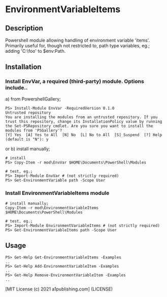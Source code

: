 # EnvironmentVariableItems

## Description
Powershell module allowing handling of environment variable 'items'.  Primarily useful for, though not restricted to, path type variables, eg.; adding 'C:\foo' to $env:Path.

## Installation

### Install EnvVar, a required (third-party) module. Options include..
a) from PowershellGallery;
```
PS> Install-Module EnvVar -RequiredVersion 0.1.0
Untrusted repository
You are installing the modules from an untrusted repository. If you trust this repository, change its InstallationPolicy value by running
the Set-PSRepository cmdlet. Are you sure you want to install the modules from 'PSGallery'?
[Y] Yes  [A] Yes to All  [N] No  [L] No to All  [S] Suspend  [?] Help (default is "N"): y

```

or b) install manually;
```
# install
PS> Copy-Item -r mod\EnvVar $HOME\Documents\PowerShell\Modules

# test, eg.;
PS> Import-Module EnvVar # (not strictly required)
PS> Get-EnvironmentVariable path -Scope User
```

### Install EnvironmentVariableItems module
```
# install manually;
Copy-Item -r mod\EnvironmentVariableItems $HOME\Documents\PowerShell\Modules

# test, eg.;
PS> Import-Module EnvironmentVariableItems # (not strictly required)
PS> Get-EnvironmentVariableItems path -Scope User
```



## Usage
```
PS> Get-Help Get-EnvironmentVariableItems -Examples
..
PS> Get-Help Add-EnvironmentVariableItem -Examples
..
PS> Get-Help Remove-EnvironmentVariableItem -Examples
..
```




[MIT License (c) 2021 a1publishing.com] (LICENSE)
